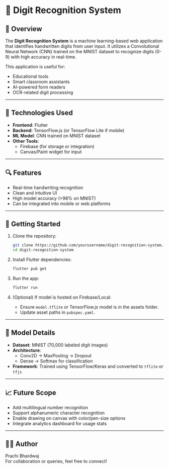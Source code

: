 # 🔢 Digit Recognition System

## 📌 Overview

The **Digit Recognition System** is a machine learning-based web application that identifies handwritten digits from user input. It utilizes a Convolutional Neural Network (CNN) trained on the MNIST dataset to recognize digits (0-9) with high accuracy in real-time.

This application is useful for:
- Educational tools
- Smart classroom assistants
- AI-powered form readers
- OCR-related digit processing

---

## 🧰 Technologies Used

- **Frontend**: Flutter
- **Backend**: TensorFlow.js (or TensorFlow Lite if mobile)
- **ML Model**: CNN trained on MNIST dataset
- **Other Tools**:
  - Firebase (for storage or integration)
  - Canvas/Paint widget for input

---

## 🔍 Features

- Real-time handwriting recognition
- Clean and intuitive UI
- High model accuracy (>98% on MNIST)
- Can be integrated into mobile or web platforms

---

## 🚀 Getting Started

1. Clone the repository:
   ```bash
   git clone https://github.com/yourusername/digit-recognition-system.git
   cd digit-recognition-system
   ```

2. Install Flutter dependencies:
   ```bash
   flutter pub get
   ```

3. Run the app:
   ```bash
   flutter run
   ```

4. (Optional) If model is hosted on Firebase/Local:
   - Ensure `model.tflite` or TensorFlow.js model is in the assets folder.
   - Update asset paths in `pubspec.yaml`.

---

## 🧠 Model Details

- **Dataset**: MNIST (70,000 labeled digit images)
- **Architecture**:
  - Conv2D → MaxPooling → Dropout
  - Dense → Softmax for classification
- **Framework**: Trained using TensorFlow/Keras and converted to `tflite` or `tfjs`

---

## 📈 Future Scope

- Add multilingual number recognition
- Support alphanumeric character recognition
- Enable drawing on canvas with color/pen-size options
- Integrate analytics dashboard for usage stats

---

## 👨‍💻 Author

Prachi Bhardwaj  
For collaboration or queries, feel free to connect!
